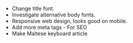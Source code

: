 - Change title font.
- Investigate alternative body fonts.
- Responsive web design, looks good on mobile.
- Add more meta tags - For SEO
- Make Maltese keyboard article 
